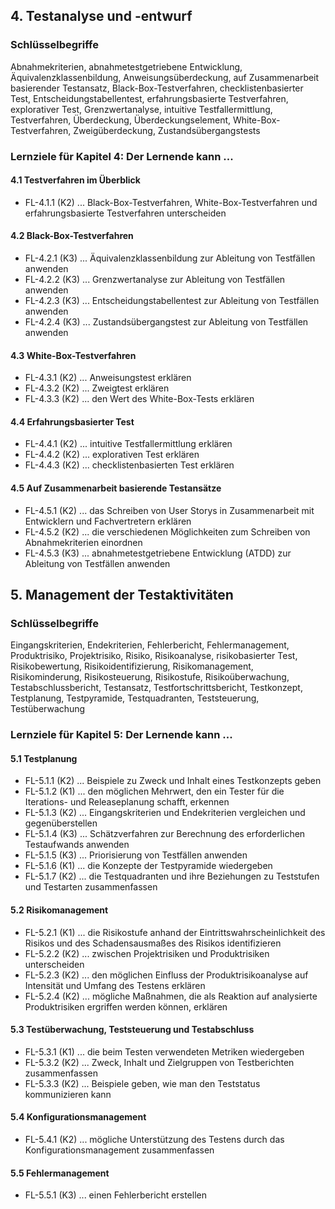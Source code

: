 
## 4. Testanalyse und -entwurf

### Schlüsselbegriffe
Abnahmekriterien, abnahmetestgetriebene Entwicklung, Äquivalenzklassenbildung, Anweisungsüberdeckung, auf Zusammenarbeit basierender Testansatz, Black-Box-Testverfahren, checklistenbasierter Test, Entscheidungstabellentest, erfahrungsbasierte Testverfahren, explorativer Test, Grenzwertanalyse, intuitive Testfallermittlung, Testverfahren, Überdeckung, Überdeckungselement, White-Box-Testverfahren, Zweigüberdeckung, Zustandsübergangstests

### Lernziele für Kapitel 4: Der Lernende kann ...

#### 4.1 Testverfahren im Überblick
- FL-4.1.1 (K2) ... Black-Box-Testverfahren, White-Box-Testverfahren und erfahrungsbasierte Testverfahren unterscheiden

#### 4.2 Black-Box-Testverfahren
- FL-4.2.1 (K3) ... Äquivalenzklassenbildung zur Ableitung von Testfällen anwenden
- FL-4.2.2 (K3) ... Grenzwertanalyse zur Ableitung von Testfällen anwenden
- FL-4.2.3 (K3) ... Entscheidungstabellentest zur Ableitung von Testfällen anwenden
- FL-4.2.4 (K3) ... Zustandsübergangstest zur Ableitung von Testfällen anwenden

#### 4.3 White-Box-Testverfahren
- FL-4.3.1 (K2) ... Anweisungstest erklären
- FL-4.3.2 (K2) ... Zweigtest erklären
- FL-4.3.3 (K2) ... den Wert des White-Box-Tests erklären

#### 4.4 Erfahrungsbasierter Test
- FL-4.4.1 (K2) ... intuitive Testfallermittlung erklären
- FL-4.4.2 (K2) ... explorativen Test erklären
- FL-4.4.3 (K2) ... checklistenbasierten Test erklären

#### 4.5 Auf Zusammenarbeit basierende Testansätze
- FL-4.5.1 (K2) ... das Schreiben von User Storys in Zusammenarbeit mit Entwicklern und Fachvertretern erklären
- FL-4.5.2 (K2) ... die verschiedenen Möglichkeiten zum Schreiben von Abnahmekriterien einordnen
- FL-4.5.3 (K3) ... abnahmetestgetriebene Entwicklung (ATDD) zur Ableitung von Testfällen anwenden

## 5. Management der Testaktivitäten

### Schlüsselbegriffe
Eingangskriterien, Endekriterien, Fehlerbericht, Fehlermanagement, Produktrisiko, Projektrisiko, Risiko, Risikoanalyse, risikobasierter Test, Risikobewertung, Risikoidentifizierung, Risikomanagement, Risikominderung, Risikosteuerung, Risikostufe, Risikoüberwachung, Testabschlussbericht, Testansatz, Testfortschrittsbericht, Testkonzept, Testplanung, Testpyramide, Testquadranten, Teststeuerung, Testüberwachung

### Lernziele für Kapitel 5: Der Lernende kann ...

#### 5.1 Testplanung
- FL-5.1.1 (K2) ... Beispiele zu Zweck und Inhalt eines Testkonzepts geben
- FL-5.1.2 (K1) ... den möglichen Mehrwert, den ein Tester für die Iterations- und Releaseplanung schafft, erkennen
- FL-5.1.3 (K2) ... Eingangskriterien und Endekriterien vergleichen und gegenüberstellen
- FL-5.1.4 (K3) ... Schätzverfahren zur Berechnung des erforderlichen Testaufwands anwenden
- FL-5.1.5 (K3) ... Priorisierung von Testfällen anwenden
- FL-5.1.6 (K1) ... die Konzepte der Testpyramide wiedergeben
- FL-5.1.7 (K2) ... die Testquadranten und ihre Beziehungen zu Teststufen und Testarten zusammenfassen

#### 5.2 Risikomanagement
- FL-5.2.1 (K1) ... die Risikostufe anhand der Eintrittswahrscheinlichkeit des Risikos und des Schadensausmaßes des Risikos identifizieren
- FL-5.2.2 (K2) ... zwischen Projektrisiken und Produktrisiken unterscheiden
- FL-5.2.3 (K2) ... den möglichen Einfluss der Produktrisikoanalyse auf Intensität und Umfang des Testens erklären
- FL-5.2.4 (K2) ... mögliche Maßnahmen, die als Reaktion auf analysierte Produktrisiken ergriffen werden können, erklären

#### 5.3 Testüberwachung, Teststeuerung und Testabschluss
- FL-5.3.1 (K1) ... die beim Testen verwendeten Metriken wiedergeben
- FL-5.3.2 (K2) ... Zweck, Inhalt und Zielgruppen von Testberichten zusammenfassen
- FL-5.3.3 (K2) ... Beispiele geben, wie man den Teststatus kommunizieren kann

#### 5.4 Konfigurationsmanagement
- FL-5.4.1 (K2) ... mögliche Unterstützung des Testens durch das Konfigurationsmanagement zusammenfassen

#### 5.5 Fehlermanagement
- FL-5.5.1 (K3) ... einen Fehlerbericht erstellen